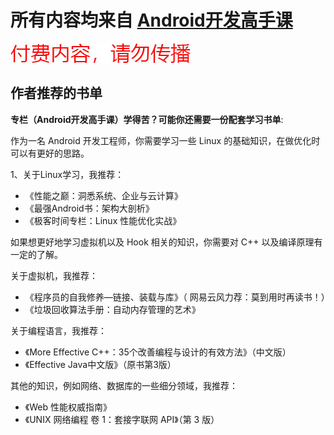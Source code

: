# 所有内容均来自 [Android开发高手课](https://time.geekbang.org/column/intro/142)

![warning](../warning.jpg)

## 作者推荐的书单

**专栏（Android开发高手课）学得苦？可能你还需要一份配套学习书单**:

作为一名 Android 开发工程师，你需要学习一些 Linux 的基础知识，在做优化时可以有更好的思路。

1、关于Linux学习，我推荐：

- 《性能之巅：洞悉系统、企业与云计算》
- 《最强Android书：架构大剖析》
- 《极客时间专栏：Linux 性能优化实战》

如果想更好地学习虚拟机以及 Hook 相关的知识，你需要对 C++ 以及编译原理有一定的了解。

关于虚拟机，我推荐：

- 《程序员的自我修养—链接、装载与库》（ 网易云风力荐：莫到用时再读书！）
- 《垃圾回收算法手册：自动内存管理的艺术》

关于编程语言，我推荐：
  
- 《More Effective C++：35个改善编程与设计的有效方法》（中文版）
- 《Effective Java中文版》（原书第3版）

其他的知识，例如网络、数据库的一些细分领域，我推荐：

- 《Web 性能权威指南》
- 《UNIX 网络编程 卷 1：套接字联网 API》（第 3 版）
